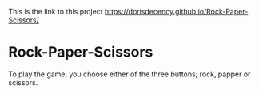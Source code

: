 This is the link to this project
 https://dorisdecency.github.io/Rock-Paper-Scissors/

# Rock-Paper-Scissors
To play the game, you choose either of the three buttons; rock, papper or scissors.

